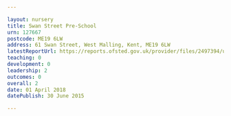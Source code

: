 ```yaml
---

layout: nursery
title: Swan Street Pre-School
urn: 127667
postcode: ME19 6LW
address: 61 Swan Street, West Malling, Kent, ME19 6LW
latestReportUrl: https://reports.ofsted.gov.uk/provider/files/2497394/urn/127667.pdf
teaching: 0
development: 0
leadership: 2
outcomes: 0
overall: 2
date: 01 April 2018 
datePublish: 30 June 2015

---
```

